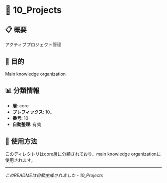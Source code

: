 # 📂 10_Projects

## 📋 概要
アクティブプロジェクト管理

## 🎯 目的
Main knowledge organization

## 📊 分類情報
- **層**: core
- **プレフィックス**: 10_
- **番号**: 10
- **自動整理**: 有効

## 📝 使用方法
このディレクトリはcore層に分類されており、main knowledge organizationに使用されます。

---
*このREADMEは自動生成されました - 10_Projects*
